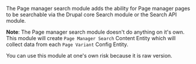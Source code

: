 The Page manager search module adds the ability for Page manager pages to be
searchable via the Drupal core Search module or the Search API module.

**Note**: The Page manager search module doesn't do anything on it's own. This module will 
create `Page Manager Search` Content Entity which will collect data from each `Page Variant` 
Config Entity.

You can use this module at one's own risk because it is raw version.